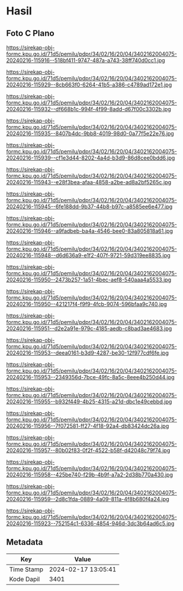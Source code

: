 # Hasil

## Foto C Plano

https://sirekap-obj-formc.kpu.go.id/71d5/pemilu/pdpr/34/02/16/20/04/3402162004075-20240216-115916--518bf411-9747-487a-a743-38ff740d0cc1.jpg

https://sirekap-obj-formc.kpu.go.id/71d5/pemilu/pdpr/34/02/16/20/04/3402162004075-20240216-115929--8cb663f0-6264-41b5-a386-c4789ad172e1.jpg

https://sirekap-obj-formc.kpu.go.id/71d5/pemilu/pdpr/34/02/16/20/04/3402162004075-20240216-115932--df668b1c-994f-4f99-8add-d67f00c3302b.jpg

https://sirekap-obj-formc.kpu.go.id/71d5/pemilu/pdpr/34/02/16/20/04/3402162004075-20240216-115935--8407b4dc-9bb8-4019-98d0-0a77f5e22e76.jpg

https://sirekap-obj-formc.kpu.go.id/71d5/pemilu/pdpr/34/02/16/20/04/3402162004075-20240216-115939--cf1e3d44-8202-4a4d-b3d9-86d8cee0bdd6.jpg

https://sirekap-obj-formc.kpu.go.id/71d5/pemilu/pdpr/34/02/16/20/04/3402162004075-20240216-115943--e28f3bea-afaa-4858-a2be-ad8a2bf5265c.jpg

https://sirekap-obj-formc.kpu.go.id/71d5/pemilu/pdpr/34/02/16/20/04/3402162004075-20240216-115945--6fe188dd-9b37-44b8-b97c-a8585ee6e477.jpg

https://sirekap-obj-formc.kpu.go.id/71d5/pemilu/pdpr/34/02/16/20/04/3402162004075-20240216-115946--a9fadbeb-ba4a-4546-bee0-83a805818a61.jpg

https://sirekap-obj-formc.kpu.go.id/71d5/pemilu/pdpr/34/02/16/20/04/3402162004075-20240216-115948--d6d636a9-e1f2-407f-9721-59d319ee8835.jpg

https://sirekap-obj-formc.kpu.go.id/71d5/pemilu/pdpr/34/02/16/20/04/3402162004075-20240216-115950--2473b257-1a51-4bec-aef8-540aaa4a5533.jpg

https://sirekap-obj-formc.kpu.go.id/71d5/pemilu/pdpr/34/02/16/20/04/3402162004075-20240216-115950--421217f4-f9f9-4fcb-9074-596bfaa9c740.jpg

https://sirekap-obj-formc.kpu.go.id/71d5/pemilu/pdpr/34/02/16/20/04/3402162004075-20240216-115951--d2e2a91e-979c-4185-aedb-c8bad3ae4683.jpg

https://sirekap-obj-formc.kpu.go.id/71d5/pemilu/pdpr/34/02/16/20/04/3402162004075-20240216-115953--deea0161-b3d9-4287-be30-12f977cdf6fe.jpg

https://sirekap-obj-formc.kpu.go.id/71d5/pemilu/pdpr/34/02/16/20/04/3402162004075-20240216-115953--2349356d-7bce-49fc-8a5c-8eee4b250d44.jpg

https://sirekap-obj-formc.kpu.go.id/71d5/pemilu/pdpr/34/02/16/20/04/3402162004075-20240216-115955--b932f449-4b25-4315-a21d-dbc1e49cebbd.jpg

https://sirekap-obj-formc.kpu.go.id/71d5/pemilu/pdpr/34/02/16/20/04/3402162004075-20240216-115956--7f072581-ff27-4f18-92a4-db83424dc26a.jpg

https://sirekap-obj-formc.kpu.go.id/71d5/pemilu/pdpr/34/02/16/20/04/3402162004075-20240216-115957--80b02f83-0f2f-4522-b58f-d42048c79f74.jpg

https://sirekap-obj-formc.kpu.go.id/71d5/pemilu/pdpr/34/02/16/20/04/3402162004075-20240216-115958--425be740-f29b-4b9f-a7a2-2d38b770a430.jpg

https://sirekap-obj-formc.kpu.go.id/71d5/pemilu/pdpr/34/02/16/20/04/3402162004075-20240216-115959--2d8c1fda-0889-4a09-811a-4f8b680f4a24.jpg

https://sirekap-obj-formc.kpu.go.id/71d5/pemilu/pdpr/34/02/16/20/04/3402162004075-20240216-115923--752154c1-6336-4854-946d-3dc3b64ad6c5.jpg


## Metadata

| Key        | Value               |
| ---------- | ------------------- |
| Time Stamp | 2024-02-17 13:05:41 |
| Kode Dapil | 3401                |



